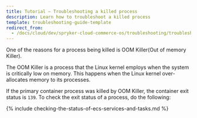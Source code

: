 ```yaml
---
title: Tutorial — Troubleshooting a killed process
description: Learn how to troubleshoot a killed process
template: troubleshooting-guide-template
redirect_from:
  - /docs/cloud/dev/spryker-cloud-commerce-os/troubleshooting/troubleshooting-tutorials/tutorial-troubleshooting-a-killed-process.html
---
```


One of the reasons for a process being killed is OOM Killer(Out of memory Killer).

The OOM Killer is a process that the Linux kernel employs when the system is critically low on memory. This happens when the Linux kernel over-allocates memory to its processes.  

If the primary container process was killed by OOM Killer, the container exit status is `139`. To check the exit status of a process, do the following:

{% include checking-the-status-of-ecs-services-and-tasks.md %} <!-- To edit, see /_includes/checking-the-status-of-ecs-services-and-tasks.md -->
